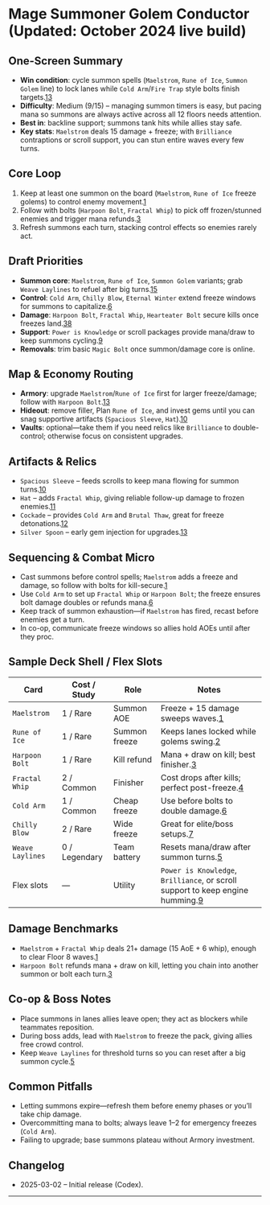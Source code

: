 # Mage Summoner Golem Conductor (Updated: October 2024 live build)

## One-Screen Summary
- **Win condition**: cycle summon spells (`Maelstrom`, `Rune of Ice`, `Summon Golem` line) to lock lanes while `Cold Arm`/`Fire Trap` style bolts finish targets.[1][2][3]
- **Difficulty**: Medium (9/15) – managing summon timers is easy, but pacing mana so summons are always active across all 12 floors needs attention.
- **Best in**: backline support; summons tank hits while allies stay safe.
- **Key stats**: `Maelstrom` deals 15 damage + freeze; with `Brilliance` contraptions or scroll support, you can stun entire waves every few turns.

## Core Loop
1. Keep at least one summon on the board (`Maelstrom`, `Rune of Ice` freeze golems) to control enemy movement.[1][2]
2. Follow with bolts (`Harpoon Bolt`, `Fractal Whip`) to pick off frozen/stunned enemies and trigger mana refunds.[3][4]
3. Refresh summons each turn, stacking control effects so enemies rarely act.

## Draft Priorities
- **Summon core**: `Maelstrom`, `Rune of Ice`, `Summon Golem` variants; grab `Weave Laylines` to refuel after big turns.[1][2][5]
- **Control**: `Cold Arm`, `Chilly Blow`, `Eternal Winter` extend freeze windows for summons to capitalize.[6][7]
- **Damage**: `Harpoon Bolt`, `Fractal Whip`, `Hearteater Bolt` secure kills once freezes land.[3][4][8]
- **Support**: `Power is Knowledge` or scroll packages provide mana/draw to keep summons cycling.[9]
- **Removals**: trim basic `Magic Bolt` once summon/damage core is online.

## Map & Economy Routing
- **Armory**: upgrade `Maelstrom`/`Rune of Ice` first for larger freeze/damage; follow with `Harpoon Bolt`.[1][2][3]
- **Hideout**: remove filler, Plan `Rune of Ice`, and invest gems until you can snag supportive artifacts (`Spacious Sleeve`, `Hat`).[10]
- **Vaults**: optional—take them if you need relics like `Brilliance` to double-control; otherwise focus on consistent upgrades.

## Artifacts & Relics
- `Spacious Sleeve` – feeds scrolls to keep mana flowing for summon turns.[10]
- `Hat` – adds `Fractal Whip`, giving reliable follow-up damage to frozen enemies.[11]
- `Cockade` – provides `Cold Arm` and `Brutal Thaw`, great for freeze detonations.[12]
- `Silver Spoon` – early gem injection for upgrades.[13]

## Sequencing & Combat Micro
- Cast summons before control spells; `Maelstrom` adds a freeze and damage, so follow with bolts for kill-secure.[1][3]
- Use `Cold Arm` to set up `Fractal Whip` or `Harpoon Bolt`; the freeze ensures bolt damage doubles or refunds mana.[6][3]
- Keep track of summon exhaustion—if `Maelstrom` has fired, recast before enemies get a turn.
- In co-op, communicate freeze windows so allies hold AOEs until after they proc.

## Sample Deck Shell / Flex Slots
| Card | Cost / Study | Role | Notes |
| --- | --- | --- | --- |
| `Maelstrom` | 1 / Rare | Summon AOE | Freeze + 15 damage sweeps waves.[1]
| `Rune of Ice` | 1 / Rare | Summon freeze | Keeps lanes locked while golems swing.[2]
| `Harpoon Bolt` | 1 / Rare | Kill refund | Mana + draw on kill; best finisher.[3]
| `Fractal Whip` | 2 / Common | Finisher | Cost drops after kills; perfect post-freeze.[4]
| `Cold Arm` | 1 / Common | Cheap freeze | Use before bolts to double damage.[6]
| `Chilly Blow` | 2 / Rare | Wide freeze | Great for elite/boss setups.[7]
| `Weave Laylines` | 0 / Legendary | Team battery | Resets mana/draw after summon turns.[5]
| Flex slots | — | Utility | `Power is Knowledge`, `Brilliance`, or scroll support to keep engine humming.[9]

## Damage Benchmarks
- `Maelstrom` + `Fractal Whip` deals 21+ damage (15 AoE + 6 whip), enough to clear Floor 8 waves.[1][4]
- `Harpoon Bolt` refunds mana + draw on kill, letting you chain into another summon or bolt each turn.[3]

## Co-op & Boss Notes
- Place summons in lanes allies leave open; they act as blockers while teammates reposition.
- During boss adds, lead with `Maelstrom` to freeze the pack, giving allies free crowd control.
- Keep `Weave Laylines` for threshold turns so you can reset after a big summon cycle.[5]

## Common Pitfalls
- Letting summons expire—refresh them before enemy phases or you’ll take chip damage.
- Overcommitting mana to bolts; always leave 1–2 for emergency freezes (`Cold Arm`).
- Failing to upgrade; base summons plateau without Armory investment.

## Changelog
- 2025-03-02 – Initial release (Codex).

---

[1]: https://hellcard.fandom.com/wiki/Maelstrom "Maelstrom | Hellcard Wiki"
[2]: https://hellcard.fandom.com/wiki/Rune_of_Ice "Rune of Ice | Hellcard Wiki"
[3]: https://hellcard.fandom.com/wiki/Harpoon_Bolt "Harpoon Bolt | Hellcard Wiki"
[4]: https://hellcard.fandom.com/wiki/Fractal_Whip "Fractal Whip | Hellcard Wiki"
[5]: https://hellcard.fandom.com/wiki/Weave_Laylines "Weave Laylines | Hellcard Wiki"
[6]: https://hellcard.fandom.com/wiki/Cold_Arm "Cold Arm | Hellcard Wiki"
[7]: https://hellcard.fandom.com/wiki/Chilly_Blow "Chilly Blow | Hellcard Wiki"
[8]: https://hellcard.fandom.com/wiki/Hearteater_Bolt "Hearteater Bolt | Hellcard Wiki"
[9]: https://hellcard.fandom.com/wiki/Power_is_Knowledge "Power is Knowledge | Hellcard Wiki"
[10]: https://hellcard.fandom.com/wiki/Locations "Locations | Hellcard Wiki"
[11]: https://hellcard.fandom.com/wiki/Hat "Hat | Hellcard Wiki"
[12]: https://hellcard.fandom.com/wiki/Cockade "Cockade | Hellcard Wiki"
[13]: https://hellcard.fandom.com/wiki/Silver_Spoon "Silver Spoon | Hellcard Wiki"
